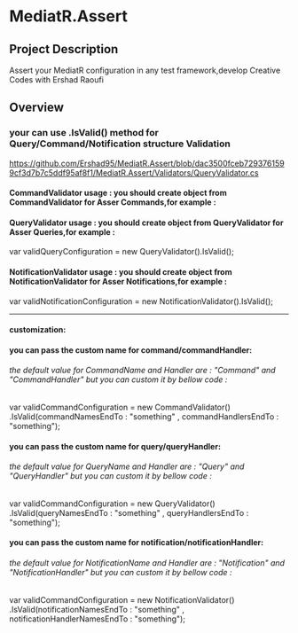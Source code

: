 # MediatR.Assert
## Project Description
 Assert your MediatR configuration in any test framework,develop Creative Codes with Ershad Raoufi
 
## Overview
### your can use .IsValid() method for Query/Command/Notification structure Validation
https://github.com/Ershad95/MediatR.Assert/blob/dac3500fceb7293761599cf3d7b7c5ddf95af8f1/MediatR.Assert/Validators/QueryValidator.cs

#### CommandValidator usage : you should create object from CommandValidator for Asser Commands,for example : 


#### QueryValidator usage : you should create object from QueryValidator for Asser Queries,for example : 
 var validQueryConfiguration = new QueryValidator().IsValid();

#### NotificationValidator usage : you should create object from NotificationValidator for Asser Notifications,for example : 
 var validNotificationConfiguration = new NotificationValidator().IsValid();
 
 <hr />
 
 #### customization:
 #### you can pass the custom name for command/commandHandler:
 ###### the default value for CommandName and Handler are : "Command" and "CommandHandler" but you can custom it by bellow code :
 var validCommandConfiguration = new CommandValidator()
                                   .IsValid(commandNamesEndTo : "something" , commandHandlersEndTo : "something");
 
  #### you can pass the custom name for query/queryHandler:
 ###### the default value for QueryName and Handler are : "Query" and "QueryHandler" but you can custom it by bellow code :
 var validCommandConfiguration = new QueryValidator()
                                  .IsValid(queryNamesEndTo : "something" , queryHandlersEndTo : "something");
 
   #### you can pass the custom name for notification/notificationHandler:
 ###### the default value for NotificationName and Handler are : "Notification" and "NotificationHandler" but you can custom it by bellow code :
 var validCommandConfiguration = new NotificationValidator()
                                 .IsValid(notificationNamesEndTo : "something" , notificationHandlerNamesEndTo : "something");

